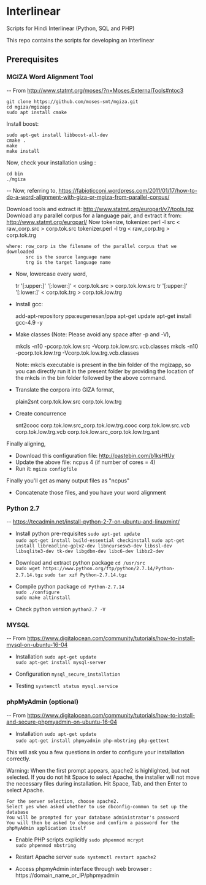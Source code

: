 # Interlinear
Scripts for Hindi Interlinear (Python, SQL and PHP)

This repo contains the scripts for developing an Interlinear

## Prerequisites

### MGIZA Word Alignment Tool 
-- From http://www.statmt.org/moses/?n=Moses.ExternalTools#ntoc3

	git clone https://github.com/moses-smt/mgiza.git
	cd mgiza/mgizapp
	sudo apt install cmake

Install boost: 
	
	sudo apt-get install libboost-all-dev
	cmake .
	make
	make install

Now, check your installation using : 
	
	cd bin 
	./mgiza

-- Now, referring to, https://fabioticconi.wordpress.com/2011/01/17/how-to-do-a-word-alignment-with-giza-or-mgiza-from-parallel-corpus/

Download tools and extract it: 
	http://www.statmt.org/europarl/v7/tools.tgz
Download any parallel corpus for a language pair, and extract it from: 
	http://www.statmt.org/europarl/
Now tokenize,
	tokenizer.perl -l src < raw_corp.src > corp.tok.src
	tokenizer.perl -l trg < raw_corp.trg > corp.tok.trg

	where: row_corp is the filename of the parallel corpus that we downloaded 
	       src is the source language name
	       trg is the target language name
* Now, lowercase every word,
	
	tr '[:upper:]' '[:lower:]' < corp.tok.src > corp.tok.low.src
	tr '[:upper:]' '[:lower:]' < corp.tok.trg > corp.tok.low.trg
* Install gcc:
	
	add-apt-repository ppa:eugenesan/ppa
	apt-get update
	apt-get install gcc-4.9 -y
* Make classes (Note: Please avoid any space after -p and -V),
	
	mkcls -n10 -pcorp.tok.low.src -Vcorp.tok.low.src.vcb.classes
	mkcls -n10 -pcorp.tok.low.trg -Vcorp.tok.low.trg.vcb.classes

	Note: mkcls executable is present in the bin folder of the mgizapp, so you can directly run it in the present folder by providing the location of the mkcls in the bin folder followed by the above command.
* Translate the corpora into GIZA format,
	
	plain2snt corp.tok.low.src corp.tok.low.trg
* Create concurrence
	
	snt2cooc corp.tok.low.src_corp.tok.low.trg.cooc corp.tok.low.src.vcb corp.tok.low.trg.vcb corp.tok.low.src_corp.tok.low.trg.snt

Finally aligning,
* Download this configuration file: http://pastebin.com/b1ksHtUy
* Update the above file: 
	ncpus 4 (if number of cores = 4)
* Run it: 
	`mgiza configfile`	

Finally you'll get as many output files as "ncpus"
* Concatenate those files, and you have your word alignment

### Python 2.7
-- https://tecadmin.net/install-python-2-7-on-ubuntu-and-linuxmint/

* Install python pre-requisites
	`sudo apt-get update`	
	`sudo apt-get install build-essential checkinstall`	
	`sudo apt-get install libreadline-gplv2-dev libncursesw5-dev libssl-dev libsqlite3-dev tk-dev libgdbm-dev libc6-dev libbz2-dev`	

* Download and extract python package
	`cd /usr/src`	
	`sudo wget https://www.python.org/ftp/python/2.7.14/Python-2.7.14.tgz`
	`sudo tar xzf Python-2.7.14.tgz`

* Compile python package
	`cd Python-2.7.14`	
	`sudo ./configure`	
	`sudo make altinstall`

* Check python version
	`python2.7 -V`

### MYSQL
-- From https://www.digitalocean.com/community/tutorials/how-to-install-mysql-on-ubuntu-16-04

* Installation
	`sudo apt-get update`	
	`sudo apt-get install mysql-server`

* Configuration
	`mysql_secure_installation`

* Testing
	`systemctl status mysql.service`

### phpMyAdmin (optional)
-- From https://www.digitalocean.com/community/tutorials/how-to-install-and-secure-phpmyadmin-on-ubuntu-16-04

* Installation
	`sudo apt-get update`	
	`sudo apt-get install phpmyadmin php-mbstring php-gettext`

This will ask you a few questions in order to configure your installation correctly.

Warning: When the first prompt appears, apache2 is highlighted, but not selected. If you do not hit Space to select Apache, the installer will not move the necessary files during installation. Hit Space, Tab, and then Enter to select Apache.

    For the server selection, choose apache2.
    Select yes when asked whether to use dbconfig-common to set up the database
    You will be prompted for your database administrator's password
    You will then be asked to choose and confirm a password for the phpMyAdmin application itself

* Enable PHP scripts explicitly
    `sudo phpenmod mcrypt`    
    `sudo phpenmod mbstring`

* Restart Apache server
	`sudo systemctl restart apache2`

* Access phpmyAdmin interface through web browser : https://domain_name_or_IP/phpmyadmin